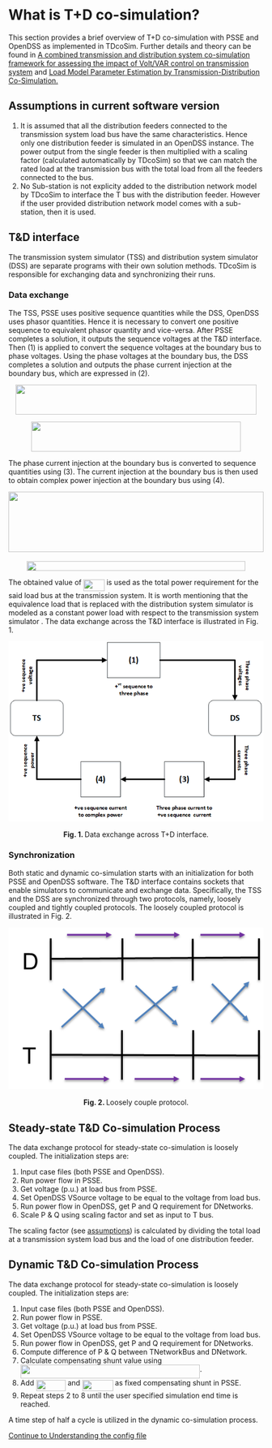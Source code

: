 # What is T+D co-simulation?

This section provides a brief overview of T+D co-simulation with PSSE and OpenDSS as implemented in TDcoSim. Further details and theory can be found in [A combined transmission and distribution system co-simulation framework for assessing the impact of Volt/VAR control on transmission system](https://ieeexplore.ieee.org/document/8274633) and [Load Model Parameter Estimation by Transmission-Distribution Co-Simulation.](https://ieeexplore.ieee.org/document/8442939)

## Assumptions in current software version

1. It is assumed that all the distribution feeders connected to the transmission system load bus have the same characteristics. Hence only one distribution feeder is simulated in an OpenDSS instance. The power output from the single feeder is then multiplied with a scaling factor (calculated automatically by TDcoSim) so that we can match the rated load at the transmission bus with the total load from all the feeders connected to the bus.
2. No Sub-station is not explicity added to the distribution network model by TDcoSim to interface the T bus with the distribution feeder. However if the user provided distribution network model comes with a sub-station, then it is used.

## T&D interface
The transmission system simulator (TSS) and distribution system simulator (DSS) are separate programs with their own solution methods. TDcoSim is responsible for exchanging data and synchronizing their runs.

### Data exchange
The TSS, PSSE uses positive sequence quantities while the DSS, OpenDSS uses phasor quantities. Hence it is necessary to convert one positive sequence to equivalent phasor quantity and vice-versa. After PSSE completes a solution, it outputs the sequence voltages at the T&D interface. Then (1) is applied to convert the sequence voltages at the boundary bus to phase voltages. Using the phase voltages at the boundary bus, the DSS completes a solution and outputs the phase current injection at the boundary bus, which are expressed in (2).


<p align="center"><img src="/docs/tex/4841db953afbf12a6a9f3ace7e110fda.svg?invert_in_darkmode&sanitize=true" align=middle width=476.76205500000003pt height=59.1786591pt/></p>

<p align="center"><img src="/docs/tex/68a58c94d6db4cdbc977f2e239c69493.svg?invert_in_darkmode&sanitize=true" align=middle width=413.28826935pt height=59.1786591pt/></p>

The phase current injection at the boundary bus is converted to sequence quantities using (3). The current injection at the boundary bus is then used to obtain complex power injection at the boundary bus using (4).

<p align="center"><img src="/docs/tex/a2da13e66d0772763e50360f1b29b29e.svg?invert_in_darkmode&sanitize=true" align=middle width=503.81307899999996pt height=118.35734295pt/></p>

<p align="center"><img src="/docs/tex/8565a66caf66d95e21b65c7ab413f8e2.svg?invert_in_darkmode&sanitize=true" align=middle width=431.7354921pt height=19.78983765pt/></p>

The obtained value of <img src="/docs/tex/002e2043b5505d1fd46c8ff9bd6a24e7.svg?invert_in_darkmode&sanitize=true" align=middle width=41.602307999999994pt height=22.465723500000017pt/> is used as the total power requirement for the said load bus at the transmission system. It is worth mentioning that the equivalence load that is replaced with the distribution system simulator is modeled as a constant power load with respect to the transmission system simulator . The data exchange across the T&D interface is illustrated in Fig. 1.

![loosely coupled protocol](images/T_D_data_interface.png)

<p align="center">
  <strong>Fig. 1. </strong>Data exchange across T+D interface.
</p>

### Synchronization

Both static and dynamic co-simulation starts with an initialization for both PSSE and OpenDSS software. The T&D interface contains sockets that enable simulators to communicate and exchange data. Specifically, the TSS and the DSS are synchronized through two protocols, namely, loosely coupled and tightly coupled protocols. The loosely coupled protocol is illustrated in Fig. 2.

![loosely coupled protocol](images/loosely_coupled_protocol.png)
<p align="center">
  <strong>Fig. 2. </strong>Loosely couple protocol.
</p>

## Steady-state T&D Co-simulation Process
The data exchange protocol for steady-state co-simulation is loosely coupled. The initialization steps are:

1. Input case files (both PSSE and OpenDSS).
2. Run power flow in PSSE.
3. Get voltage (p.u.) at load bus from PSSE.
4. Set OpenDSS VSource voltage to be equal to the voltage from load bus.
5. Run power flow in OpenDSS, get P and Q requirement for DNetworks.
6. Scale P & Q using scaling factor and set as input to T bus.

The scaling factor (see [assumptions](#assumptions)) is calculated by dividing the total load at a transmission system load bus and the load of one distribution feeder.

## Dynamic T&D Co-simulation Process
The data exchange protocol for steady-state co-simulation is loosely coupled. The initialization steps are:

1. Input case files (both PSSE and OpenDSS).
2. Run power flow in PSSE.
3. Get voltage (p.u.) at load bus from PSSE.
4. Set OpenDSS VSource voltage to be equal to the voltage from load bus.
5. Run power flow in OpenDSS, get P and Q requirement for DNetworks.
6. Compute difference of P & Q between TNetworkBus and DNetwork.
7. Calculate compensating shunt value using <img src="/docs/tex/683afce11f3062519b337ff0eb59fdc5.svg?invert_in_darkmode&sanitize=true" align=middle width=354.44126685pt height=26.76175259999998pt/>.
8. Add <img src="/docs/tex/c68c74ed5963cb122d055dfc4055d1a8.svg?invert_in_darkmode&sanitize=true" align=middle width=58.51439054999999pt height=22.465723500000017pt/> and <img src="/docs/tex/b603e2286164063e0a47f868215bdd83.svg?invert_in_darkmode&sanitize=true" align=middle width=60.95616779999998pt height=22.465723500000017pt/> as fixed compensating shunt in PSSE.
9. Repeat steps 2 to 8 until the user specified simulation end time is reached.

A time step of half a cycle is utilized in the dynamic co-simulation process. 

[Continue to Understanding the config file](user_guide_understanding_config.md) 